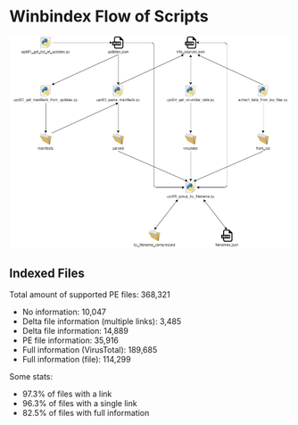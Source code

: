 # Winbindex Flow of Scripts

![winbindex-scripts-flow.png](winbindex-scripts-flow.png)

## Indexed Files

<!--FileStats-->
Total amount of supported PE files: 368,321

* No information: 10,047
* Delta file information (multiple links): 3,485
* Delta file information: 14,889
* PE file information: 35,916
* Full information (VirusTotal): 189,685
* Full information (file): 114,299

Some stats:

* 97.3% of files with a link
* 96.3% of files with a single link
* 82.5% of files with full information
<!--/FileStats-->
